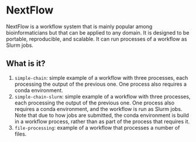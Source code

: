 # NextFlow

NextFlow is a workflow system that is mainly popular among bioinformaticians
but that can be applied to any domain. It is designed to be portable,
reproducible, and scalable.  It can run processes of a workflow as Slurm
jobs.


## What is it?

1. `simple-chain`: simple example of a workflow with three processes,
    each processing the output of the previous one.  One process also
    requires a conda environment.
1. `simple-chain-slurm`: simple example of a workflow with three processes,
    each processing the output of the previous one.  One process also
    requires a conda environment, and the workflow is run as Slurm jobs.
    Note that due to how jobs are submitted, the conda environment is
    build in a workflow process, rather than as part of the process that
    requires it.
1. `file-processing`: example of a workflow that processes a number of files.
